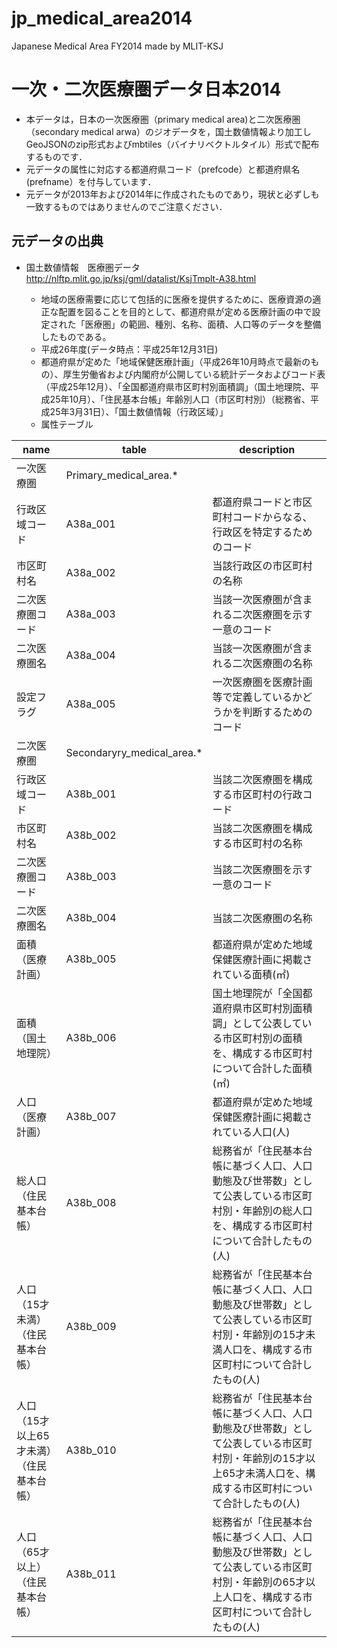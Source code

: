 # jp_medical_area2014
Japanese Medical Area FY2014 made by MLIT-KSJ

# 一次・二次医療圏データ日本2014
* 本データは，日本の一次医療圏（primary medical area)と二次医療圏（secondary medical arwa）のジオデータを，国土数値情報より加工しGeoJSONのzip形式およびmbtiles（バイナリベクトルタイル）形式で配布するものです．
* 元データの属性に対応する都道府県コード（prefcode）と都道府県名(prefname）を付与しています．
* 元データが2013年および2014年に作成されたものであり，現状と必ずしも一致するものではありませんのでご注意ください．
## 元データの出典
* 国土数値情報　医療圏データ　http://nlftp.mlit.go.jp/ksj/gml/datalist/KsjTmplt-A38.html

  - 地域の医療需要に応じて包括的に医療を提供するために、医療資源の適正な配置を図ることを目的として、都道府県が定める医療計画の中で設定された「医療圏」の範囲、種別、名称、面積、人口等のデータを整備したものである。
  - 平成26年度(データ時点：平成25年12月31日)
  - 都道府県が定めた「地域保健医療計画」（平成26年10月時点で最新のもの）、厚生労働省および内閣府が公開している統計データおよびコード表（平成25年12月）、「全国都道府県市区町村別面積調」（国土地理院、平成25年10月）、「住民基本台帳」年齢別人口（市区町村別）（総務省、平成25年3月31日）、「国土数値情報（行政区域）」
  - 属性テーブル
  
| name                                     | table                      | description                                                                                                                                                    |
|------------------------------------------|----------------------------|----------------------------------------------------------------------------------------------------------------------------------------------------------------|
| 一次医療圏                               | Primary_medical_area.*     |                                                                                                                                                                |
| 行政区域コード                           | A38a_001                   | 都道府県コードと市区町村コードからなる、行政区を特定するためのコード                                                                                           |
| 市区町村名                               | A38a_002                   | 当該行政区の市区町村の名称                                                                                                                                     |
| 二次医療圏コード                         | A38a_003                   | 当該一次医療圏が含まれる二次医療圏を示す一意のコード                                                                                                           |
| 二次医療圏名                             | A38a_004                   | 当該一次医療圏が含まれる二次医療圏の名称                                                                                                                       |
| 設定フラグ                               | A38a_005                   | 一次医療圏を医療計画等で定義しているかどうかを判断するためのコード                                                                                             |
| 二次医療圏                               | Secondaryry_medical_area.* |                                                                                                                                                                |
| 行政区域コード                           | A38b_001                   | 当該二次医療圏を構成する市区町村の行政コード                                                                                                                   |
| 市区町村名                               | A38b_002                   | 当該二次医療圏を構成する市区町村の名称                                                                                                                         |
| 二次医療圏コード                         | A38b_003                   | 当該二次医療圏を示す一意のコード                                                                                                                               |
| 二次医療圏名                             | A38b_004                   | 当該二次医療圏の名称                                                                                                                                           |
| 面積（医療計画）                         | A38b_005                   | 都道府県が定めた地域保健医療計画に掲載されている面積(㎡)                                                                                                       |
| 面積（国土地理院）                       | A38b_006                   | 国土地理院が「全国都道府県市区町村別面積調」として公表している市区町村別の面積を、構成する市区町村について合計した面積(㎡)                                     |
| 人口（医療計画）                         | A38b_007                   | 都道府県が定めた地域保健医療計画に掲載されている人口(人)                                                                                                       |
| 総人口（住民基本台帳）                   | A38b_008                   | 総務省が「住民基本台帳に基づく人口、人口動態及び世帯数」として公表している市区町村別・年齢別の総人口を、構成する市区町村について合計したもの(人)               |
| 人口（15才未満）（住民基本台帳）         | A38b_009                   | 総務省が「住民基本台帳に基づく人口、人口動態及び世帯数」として公表している市区町村別・年齢別の15才未満人口を、構成する市区町村について合計したもの(人)         |
| 人口（15才以上65才未満）（住民基本台帳） | A38b_010                   | 総務省が「住民基本台帳に基づく人口、人口動態及び世帯数」として公表している市区町村別・年齢別の15才以上65才未満人口を、構成する市区町村について合計したもの(人) |
| 人口（65才以上）（住民基本台帳）         | A38b_011                   | 総務省が「住民基本台帳に基づく人口、人口動態及び世帯数」として公表している市区町村別・年齢別の65才以上人口を、構成する市区町村について合計したもの(人)         |

